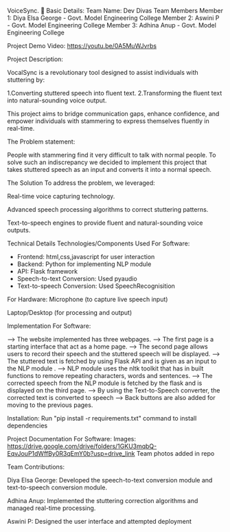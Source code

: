 VoiceSync.
 🎯
Basic Details:
Team Name: Dev Divas
Team Members
Member 1: Diya Elsa George - Govt. Model Engineering College
Member 2: Aswini P - Govt. Model Engineering College
Member 3: Adhina Anup - Govt. Model Engineering College

Project Demo
Video:
https://youtu.be/0A5MuWJvrbs

Project Description:

VocalSync is a revolutionary tool designed to assist individuals with stuttering by:

1.Converting stuttered speech into fluent text.
2.Transforming the fluent text into natural-sounding voice output.

This project aims to bridge communication gaps, enhance confidence, and empower individuals with stammering to express themselves fluently in real-time.

The Problem statement:

People with stammering find it very difficult to talk with normal people.
To solve such an indiscrepancy we decided to implement this project that takes stuttered speech as an input and converts it into a normal speech. 

The Solution
To address the problem, we leveraged:

Real-time voice capturing technology.

Advanced speech processing algorithms to correct stuttering patterns.

Text-to-speech engines to provide fluent and natural-sounding voice outputs.



Technical Details
Technologies/Components Used
For Software:

* Frontend: html,css,javascript for user interaction
* Backend: Python for implementing NLP module
* API: Flask framework
* Speech-to-text Conversion: Used pyaudio
* Text-to-speech Conversion: Used SpeechRecognisition

For Hardware:
Microphone (to capture live speech input)

Laptop/Desktop (for processing and output)


Implementation
For Software:

--> The website implemented has three webpages.
    --> The first page is a starting interface that act as a home page.
    --> The second page allows users to record their speech and the stuttered speech will be displayed. 
    --> The stuttered text is fetched by using Flask API and is given as an input to the NLP module .
    --> NLP module uses the nltk toolkit that has in built functions to remove repeating characters, words and sentences.
    --> The corrected speech from the NLP module is fetched by the flask and is displayed on the third page.
    --> By using the Text-to-Speech converter, the corrected text is converted to speech
    --> Back buttons are also added for moving to the previous pages.

Installation:
Run "pip install -r requirements.txt" command to install dependencies


Project Documentation
For Software:
Images:
https://drive.google.com/drive/folders/1GKU3mqbQ-EqvJouP1dWffBy0R3qEmY0b?usp=drive_link
Team photos added in repo


Team Contributions:

Diya Elsa George: Developed the speech-to-text conversion module and text-to-speech conversion module.

Adhina Anup: Implemented the stuttering correction algorithms and managed real-time processing.

Aswini P: Designed the user interface and attempted deployment
